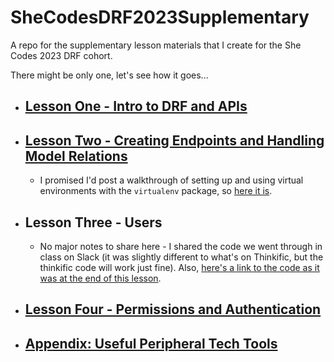 # SheCodesDRF2023Supplementary
A repo for the supplementary lesson materials that I create for the She Codes 2023 DRF cohort.

There might be only one, let's see how it goes...

* ## [Lesson One - Intro to DRF and APIs](./DRF_structure/DRF_structure.md)
* ## [Lesson Two - Creating Endpoints and Handling Model Relations](./endpoints_and_model_relations/endpoints_and_model_relations.md)
  * I promised I'd post a walkthrough of setting up and using virtual environments with the `virtualenv` package, so [here it is](./virtualenv/virtualenv_walkthrough.md).
* ## Lesson Three - Users
  * No major notes to share here - I shared the code we went through in class on Slack (it was slightly different to what's on Thinkific, but the thinkific code will work just fine). Also, [here's a link to the code as it was at the end of this lesson](https://github.com/SheCodesAus/she-codes-crowdfunding-api-project-Hauteclere/tree/lesson3).
* ## [Lesson Four - Permissions and Authentication](./permissions_and_authentication/permissions_and_authentication.md)
* ## [Appendix: Useful Peripheral Tech Tools](./peripheral_tools/peripheral_tools.md)

